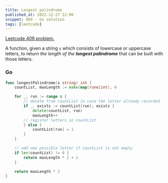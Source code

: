 ```yaml
---
title: Longest palindrome
published_at: 2022-12-27 12:00
snippet: 409 - Go solution
tags: [leetcode]
---
```


[Leetcode 409 problem.](https://leetcode.com/problems/longest-palindrome/)

A function, given a string `s` which consists of lowercase or uppercase letters, to return _the length of the **longest palindrome**_ that can be built with those letters.

### Go

```go
func longestPalindrome(s string) int {
    countList, maxLength := make(map[rune]int), 0

    for _, run := range s {
	    // delete from countList in case the letter already recorded
        if _, exists := countList[run]; exists {
            delete(countList, run)
            maxLength++
	    // register letters in countList
        } else {
            countList[run] = 1
        }
    }

	// add new possible letter if countList is not empty
    if len(countList) != 0 {
        return maxLength * 2 + 1
    }

    return maxLength * 2
}
```